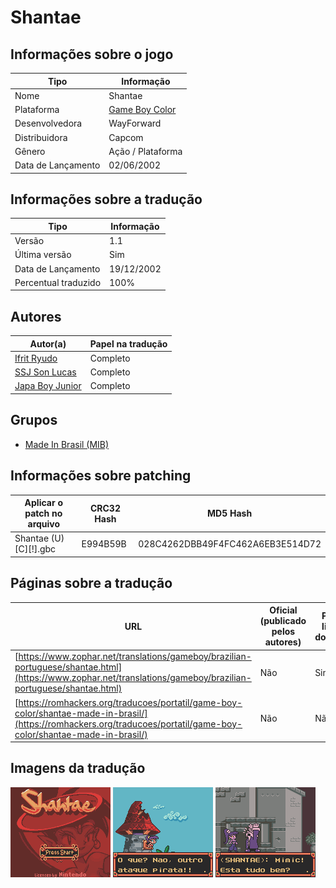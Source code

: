 # Shantae

## Informações sobre o jogo

| Tipo | Informação |
| ----------- | ----------- |
| Nome | Shantae |
| Plataforma | [Game Boy Color](../) |
| Desenvolvedora | WayForward |
| Distribuidora | Capcom |
| Gênero | Ação / Plataforma |
| Data de Lançamento | 02/06/2002 |

## Informações sobre a tradução

| Tipo | Informação |
| ----------- | ----------- |
| Versão | 1\.1 |
| Última versão | Sim |
| Data de Lançamento | 19/12/2002 |
| Percentual traduzido | 100% |

## Autores

| Autor(a) | Papel na tradução |
| ----------- | ----------- |
| [Ifrit Ryudo](../../../autores/ifrit-ryudo/) | Completo |
| [SSJ Son Lucas](../../../autores/ssj-son-lucas/) | Completo |
| [Japa Boy Junior](../../../autores/japa-boy-junior/) | Completo |

## Grupos

* [Made In Brasil \(MIB\)](../../../grupos/made-in-brasil-mib/)

## Informações sobre patching

| Aplicar o patch no arquivo | CRC32 Hash | MD5 Hash |
| ----------- | ----------- | ----------- |
| Shantae \(U\) \[C\]\[\!\]\.gbc | E994B59B | 028C4262DBB49F4FC462A6EB3E514D72 |

## Páginas sobre a tradução

| URL | Oficial (publicado pelos autores) | Possuí link de download |
| ----------- | ----------- | ----------- |
| [https://www.zophar.net/translations/gameboy/brazilian-portuguese/shantae.html](https://www.zophar.net/translations/gameboy/brazilian-portuguese/shantae.html) | Não | Sim |
| [https://romhackers.org/traducoes/portatil/game-boy-color/shantae-made-in-brasil/](https://romhackers.org/traducoes/portatil/game-boy-color/shantae-made-in-brasil/) | Não | Não |

## Imagens da tradução

![Imagem de exemplo da tradução 1](1.png)
![Imagem de exemplo da tradução 2](2.png)
![Imagem de exemplo da tradução 3](3.png)